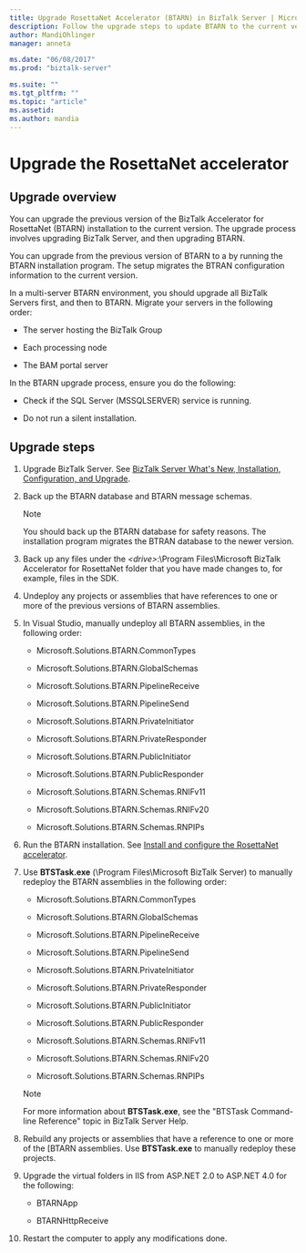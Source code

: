 ```yaml
---
title: Upgrade RosettaNet Accelerator (BTARN) in BizTalk Server | Microsoft Docs"
description: Follow the upgrade steps to update BTARN to the current version in BizTalk Server
author: MandiOhlinger
manager: anneta

ms.date: "06/08/2017"
ms.prod: "biztalk-server"

ms.suite: ""
ms.tgt_pltfrm: ""
ms.topic: "article"
ms.assetid: 
ms.author: mandia
---
```


# Upgrade the RosettaNet accelerator

## Upgrade overview
You can upgrade the previous version of the BizTalk Accelerator for RosettaNet (BTARN) installation to the current version. The upgrade process involves upgrading BizTalk Server, and then upgrading BTARN.  
  
 You can upgrade from the previous version of BTARN to a by running the BTARN installation program. The setup migrates the BTRAN configuration information to the current version.  
  
 In a multi-server BTARN environment, you should upgrade all BizTalk Servers first, and then to BTARN. Migrate your servers in the following order:  
  
-   The server hosting the BizTalk Group  
  
-   Each processing node  
  
-   The BAM portal server  
  
 In the BTARN upgrade process, ensure you do the following:  
  
-   Check if the SQL Server (MSSQLSERVER) service is running.  
  
-   Do not run a silent installation.  
  
## Upgrade steps  
  
1.  Upgrade BizTalk Server. See [BizTalk Server What's New, Installation, Configuration, and Upgrade](../../install-and-config-guides/biztalk-server-what-s-new-installation-configuration-and-upgrade.md).
  
2.  Back up the BTARN database and BTARN message schemas.  
  
    > [!NOTE]
    >  You should back up the BTARN database for safety reasons. The installation program migrates the BTRAN database to the newer version.  
  
3.  Back up any files under the *<drive\>*:\Program Files\\Microsoft BizTalk Accelerator for RosettaNet folder that you have made changes to, for example, files in the SDK.  
  
4.  Undeploy any projects or assemblies that have references to one or more of the previous versions of BTARN assemblies.  
  
5.  In Visual Studio, manually undeploy all BTARN assemblies, in the following order:  
  
    -   Microsoft.Solutions.BTARN.CommonTypes  
  
    -   Microsoft.Solutions.BTARN.GlobalSchemas  
  
    -   Microsoft.Solutions.BTARN.PipelineReceive  
  
    -   Microsoft.Solutions.BTARN.PipelineSend  
  
    -   Microsoft.Solutions.BTARN.PrivateInitiator  
  
    -   Microsoft.Solutions.BTARN.PrivateResponder  
  
    -   Microsoft.Solutions.BTARN.PublicInitiator  
  
    -   Microsoft.Solutions.BTARN.PublicResponder  
  
    -   Microsoft.Solutions.BTARN.Schemas.RNIFv11  
  
    -   Microsoft.Solutions.BTARN.Schemas.RNIFv20  
  
    -   Microsoft.Solutions.BTARN.Schemas.RNPIPs  
  
6.  Run the BTARN installation. See [Install and configure the RosettaNet accelerator](install-configure-biztalk-accelerator-for-rosettanet.md).
  
7.  Use **BTSTask.exe** (\Program Files\Microsoft BizTalk Server) to manually redeploy the BTARN assemblies in the following order:  
  
    -   Microsoft.Solutions.BTARN.CommonTypes  
  
    -   Microsoft.Solutions.BTARN.GlobalSchemas  
  
    -   Microsoft.Solutions.BTARN.PipelineReceive  
  
    -   Microsoft.Solutions.BTARN.PipelineSend  
  
    -   Microsoft.Solutions.BTARN.PrivateInitiator  
  
    -   Microsoft.Solutions.BTARN.PrivateResponder  
  
    -   Microsoft.Solutions.BTARN.PublicInitiator  
  
    -   Microsoft.Solutions.BTARN.PublicResponder  
  
    -   Microsoft.Solutions.BTARN.Schemas.RNIFv11  
  
    -   Microsoft.Solutions.BTARN.Schemas.RNIFv20  
  
    -   Microsoft.Solutions.BTARN.Schemas.RNPIPs  
  
    > [!NOTE]
    >  For more information about **BTSTask.exe**, see the "BTSTask Command-line Reference" topic in BizTalk Server Help.  
  
8.  Rebuild any projects or assemblies that have a reference to one or more of the [BTARN assemblies. Use **BTSTask.exe** to manually redeploy these projects.  
  
9. Upgrade the virtual folders in IIS from ASP.NET 2.0 to ASP.NET 4.0 for the following:  
  
    -   BTARNApp  
  
    -   BTARNHttpReceive  
  
10. Restart the computer to apply any modifications done.  
  

